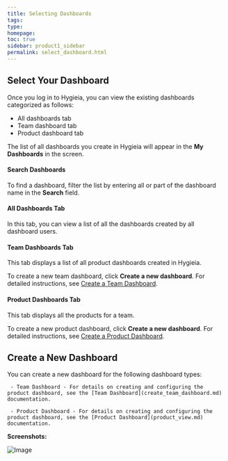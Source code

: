 ```yaml
---
title: Selecting Dashboards
tags: 
type: 
homepage: 
toc: true
sidebar: product1_sidebar
permalink: select_dashboard.html
---
```


## Select Your Dashboard

Once you log in to Hygieia, you can view the existing dashboards categorized as follows:
- All dashboards tab
- Team dashboard tab
- Product dashboard tab

The list of all dashboards you create in Hygieia will appear in the **My Dashboards** in the screen.

#### Search Dashboards

To find a dashboard, filter the list by entering all or part of the dashboard name in the **Search** field.

#### All Dashboards Tab

In this tab, you can view a list of all the dashboards created by all dashboard users.

#### Team Dashboards Tab

This tab displays a list of all product dashboards created in Hygieia.

To create a new team dashboard, click **Create a new dashboard**. For detailed instructions, see [Create a Team Dashboard](#create-a-team-dashboard).

#### Product Dashboards Tab

This tab displays all the products for a team.

To create a new product dashboard, click **Create a new dashboard**. For detailed instructions, see [Create a Product Dashboard](#create-a-product-dashboard).

## Create a New Dashboard

You can create a new dashboard for the following dashboard types:
   
     - Team Dashboard - For details on creating and configuring the product dashboard, see the [Team Dashboard](create_team_dashboard.md) documentation.

     - Product Dashboard - For details on creating and configuring the product dashboard, see the [Product Dashboard](product_view.md) documentation.

**Screenshots:**

![Image](http://capitalone.github.io/Hygieia/media/images/h2-select-dashboard.png)
